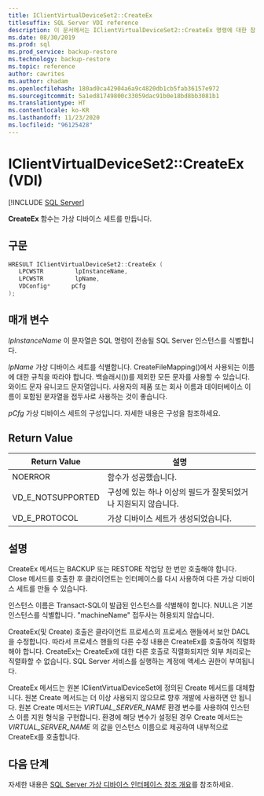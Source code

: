```yaml
---
title: IClientVirtualDeviceSet2::CreateEx
titlesuffix: SQL Server VDI reference
description: 이 문서에서는 IClientVirtualDeviceSet2::CreateEx 명령에 대한 참조를 제공합니다.
ms.date: 08/30/2019
ms.prod: sql
ms.prod_service: backup-restore
ms.technology: backup-restore
ms.topic: reference
author: cawrites
ms.author: chadam
ms.openlocfilehash: 180ad0ca42904a6a9c4820db1cb5fab36157e972
ms.sourcegitcommit: 5a1ed81749800c33059dac91b0e18bd8bb3081b1
ms.translationtype: HT
ms.contentlocale: ko-KR
ms.lasthandoff: 11/23/2020
ms.locfileid: "96125428"
---
```

# <a name="iclientvirtualdeviceset2createex-vdi"></a>IClientVirtualDeviceSet2::CreateEx (VDI)

[!INCLUDE [SQL Server](../../../includes/applies-to-version/sqlserver.md)]

**CreateEx** 함수는 가상 디바이스 세트를 만듭니다.

## <a name="syntax"></a>구문

```c
HRESULT IClientVirtualDeviceSet2::CreateEx (
   LPCWSTR         lpInstanceName,
   LPCWSTR         lpName,
   VDConfig*      pCfg
);
```

## <a name="parameters"></a>매개 변수

*lpInstanceName* 이 문자열은 SQL 명령이 전송될 SQL Server 인스턴스를 식별합니다.

*lpName* 가상 디바이스 세트를 식별합니다. CreateFileMapping()에서 사용되는 이름에 대한 규칙을 따라야 합니다. 백슬래시(\))를 제외한 모든 문자를 사용할 수 있습니다. 와이드 문자 유니코드 문자열입니다. 사용자의 제품 또는 회사 이름과 데이터베이스 이름이 포함된 문자열을 접두사로 사용하는 것이 좋습니다.

*pCfg* 가상 디바이스 세트의 구성입니다. 자세한 내용은 구성을 참조하세요.

## <a name="return-value"></a>Return Value

|Return Value | 설명 |
|---|---|
| NOERROR | 함수가 성공했습니다. |
| VD_E_NOTSUPPORTED | 구성에 있는 하나 이상의 필드가 잘못되었거나 지원되지 않습니다. |
| VD_E_PROTOCOL | 가상 디바이스 세트가 생성되었습니다. |

## <a name="remarks"></a>설명

CreateEx 메서드는 BACKUP 또는 RESTORE 작업당 한 번만 호출해야 합니다. Close 메서드를 호출한 후 클라이언트는 인터페이스를 다시 사용하여 다른 가상 디바이스 세트를 만들 수 있습니다.

인스턴스 이름은 Transact-SQL이 발급된 인스턴스를 식별해야 합니다. NULL은 기본 인스턴스를 식별합니다. "machineName\" 접두사는 허용되지 않습니다.

CreateEx(및 Create) 호출은 클라이언트 프로세스의 프로세스 핸들에서 보안 DACL을 수정합니다. 따라서 프로세스 핸들의 다른 수정 내용은 CreateEx를 호출하여 직렬화해야 합니다. CreateEx는 CreateEx에 대한 다른 호출로 직렬화되지만 외부 처리로는 직렬화할 수 없습니다. SQL Server 서비스를 실행하는 계정에 액세스 권한이 부여됩니다.

CreateEx 메서드는 원본 IClientVirtualDeviceSet에 정의된 Create 메서드를 대체합니다. 원본 Create 메서드는 더 이상 사용되지 않으므로 향후 개발에 사용하면 안 됩니다. 원본 Create 메서드는 _VIRTUAL_SERVER_NAME_ 환경 변수를 사용하여 인스턴스 이름 지원 형식을 구현합니다. 환경에 해당 변수가 설정된 경우 Create 메서드는 _VIRTUAL_SERVER_NAME_ 의 값을 인스턴스 이름으로 제공하여 내부적으로 CreateEx를 호출합니다.

## <a name="next-steps"></a>다음 단계

자세한 내용은 [SQL Server 가상 디바이스 인터페이스 참조 개요](reference-virtual-device-interface.md)를 참조하세요.